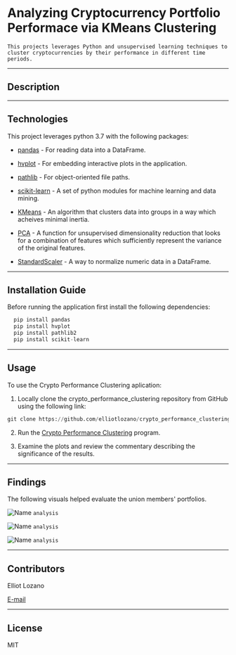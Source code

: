 # Analyzing Cryptocurrency Portfolio Performace via KMeans Clustering

`This projects leverages Python and unsupervised learning techniques to cluster cryptocurrencies by their performance in different time periods.`

---

## Description



---

## Technologies

This project leverages python 3.7 with the following packages:

* [pandas](https://github.com/pandas-dev/pandas) - For reading data into a DataFrame.

* [hvplot](https://pypi.org/project/hvplot/) - For embedding interactive plots in the application.

* [pathlib](https://pypi.org/project/pathlib2/) - For object-oriented file paths.

* [scikit-learn](https://pypi.org/project/scikit-learn/) - A set of python modules for machine learning and data mining.

* [KMeans](https://scikit-learn.org/stable/modules/clustering.html#k-means) - An algorithm that clusters data into groups in a way which acheives minimal inertia.

* [PCA](https://scikit-learn.org/stable/modules/unsupervised_reduction.html#pca-principal-component-analysis) - A function for unsupervised dimensionality reduction that looks for a combination of features which sufficiently represent the variance of the original features.

* [StandardScaler](https://scikit-learn.org/stable/modules/preprocessing.html#standardization-or-mean-removal-and-variance-scaling) - A way to normalize numeric data in a DataFrame.

---

## Installation Guide

Before running the application first install the following dependencies:

```python
  pip install pandas
  pip install hvplot
  pip install pathlib2
  pip install scikit-learn
```

---

## Usage

To use the Crypto Performance Clustering aplication:

1. Locally clone the crypto_performance_clustering repository from GitHub using the following link:

```python
git clone https://github.com/elliotlozano/crypto_performance_clustering.git
```

2. Run the [Crypto Performance Clustering](crypto_investments.ipynb) program.

3. Examine the plots and review the commentary describing the significance of the results.

---

## Findings

The following visuals helped evaluate the union members' portfolios.

![Name](link.png)
`analysis`

![Name](link.png)
`analysis`

![Name](link.png)
`analysis`

---

## Contributors

Elliot Lozano

[E-mail](elliotlozano95@gmail.com)

---

## License

MIT


